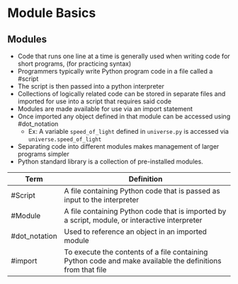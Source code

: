 # Module Basics
## **Modules**
- Code that runs one line at a time is generally used when writing code for short programs, (for practicing syntax)
- Programmers typically write Python program code in a file called a #script
- The script is then passed into a python interpreter
- Collections of logically related code can be stored in separate files and imported for use into a script that requires said code
- Modules are made available for use via an import statement
- Once imported any object defined in that module can be accessed using #dot_notation
	- Ex: A variable `speed_of_light` defined in `universe.py` is accessed via `universe.speed_of_light`
- Separating code into different modules makes management of larger programs simpler
- Python standard library is a collection of pre-installed modules.

| Term          | Definition                                                                                                 |
| ------------- | ---------------------------------------------------------------------------------------------------------- |
| #Script       | A file containing Python code that is passed as input to the interpreter                                   |
| #Module       | A file containing Python code that is imported by a script, module, or interactive interpreter             |
| #dot_notation | Used to reference an object in an imported module                                                          |
| #import       | To execute the contents of a file containing Python code and make available the definitions from that file |
